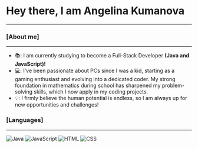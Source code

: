 # Hey there, I am Angelina Kumanova
___

### [About me]
___
- 📚: I am currently studying to become a Full-Stack Developer **(Java and JavaScript)!**
- 💻: I've been passionate about PCs since I was a kid, starting as a gaming enthusiast and evolving into a dedicated coder. My strong foundation in mathematics during school has sharpened my problem-solving skills, which I now apply in my coding projects.
- 💡: I firmly believe the human potential is endless, so I am always up for new opportunities and challenges!

### [Languages]
___
 ![Java](https://img.shields.io/badge/Java-007396?logo=java&logoColor=ffffff) ![JavaScript](https://img.shields.io/badge/JavaScript-F7DF1E?logo=javascript&logoColor=000000) ![HTML](https://img.shields.io/badge/HTML-E34F26?logo=html5&logoColor=ffffff) ![CSS](https://img.shields.io/badge/CSS-1572B6?logo=css3&logoColor=ffffff)
